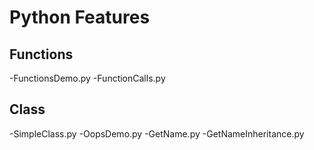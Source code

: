 # Python Features

## Functions
-FunctionsDemo.py
-FunctionCalls.py

## Class
-SimpleClass.py
-OopsDemo.py
-GetName.py
-GetNameInheritance.py

